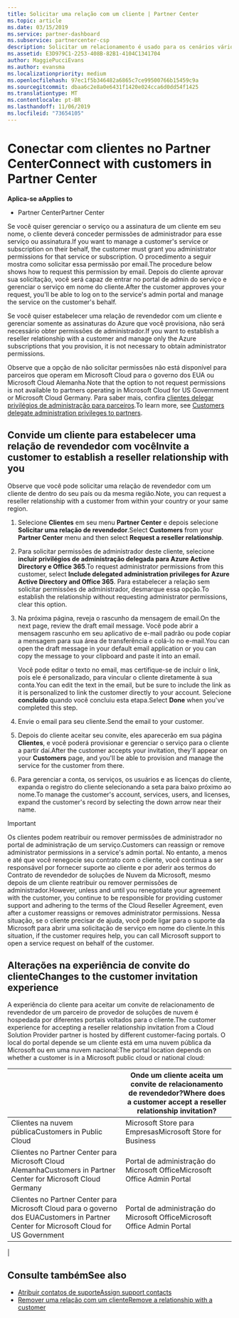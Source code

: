 ```yaml
---
title: Solicitar uma relação com um cliente | Partner Center
ms.topic: article
ms.date: 03/15/2019
ms.service: partner-dashboard
ms.subservice: partnercenter-csp
description: Solicitar um relacionamento é usado para os cenários vários parceiros e vários canais. Também será útil se um cliente remover seus privilégios de administrador e você precisar restaurá-los para fornecer provisionamento ou suporte.
ms.assetid: E3D979C1-2253-408B-82B1-4104C1341704
author: MaggiePucciEvans
ms.author: evansma
ms.localizationpriority: medium
ms.openlocfilehash: 97ec1f5b346482a6865c7ce99500766b15459c9a
ms.sourcegitcommit: dbaa6c2e8a0e6431f1420e024cca6d0dd54f1425
ms.translationtype: MT
ms.contentlocale: pt-BR
ms.lasthandoff: 11/06/2019
ms.locfileid: "73654105"
---
```

# <a name="connect-with-customers-in-partner-center"></a><span data-ttu-id="567da-104">Conectar com clientes no Partner Center</span><span class="sxs-lookup"><span data-stu-id="567da-104">Connect with customers in Partner Center</span></span>

<span data-ttu-id="567da-105">**Aplica-se a**</span><span class="sxs-lookup"><span data-stu-id="567da-105">**Applies to**</span></span>

-  <span data-ttu-id="567da-106">Partner Center</span><span class="sxs-lookup"><span data-stu-id="567da-106">Partner Center</span></span>

<span data-ttu-id="567da-107">Se você quiser gerenciar o serviço ou a assinatura de um cliente em seu nome, o cliente deverá conceder permissões de administrador para esse serviço ou assinatura.</span><span class="sxs-lookup"><span data-stu-id="567da-107">If you want to manage a customer's service or subscription on their behalf, the customer must grant you administrator permissions for that service or subscription.</span></span> <span data-ttu-id="567da-108">O procedimento a seguir mostra como solicitar essa permissão por email.</span><span class="sxs-lookup"><span data-stu-id="567da-108">The procedure below shows how to request this permission by email.</span></span> <span data-ttu-id="567da-109">Depois do cliente aprovar sua solicitação, você será capaz de entrar no portal de admin do serviço e gerenciar o serviço em nome do cliente.</span><span class="sxs-lookup"><span data-stu-id="567da-109">After the customer approves your request, you'll be able to log on to the service's admin portal and manage the service on the customer's behalf.</span></span>

<span data-ttu-id="567da-110">Se você quiser estabelecer uma relação de revendedor com um cliente e gerenciar somente as assinaturas do Azure que você provisiona, não será necessário obter permissões de administrador.</span><span class="sxs-lookup"><span data-stu-id="567da-110">If you want to establish a reseller relationship with a customer and manage only the Azure subscriptions that you provision, it is not necessary to obtain administrator permissions.</span></span>

<span data-ttu-id="567da-111">Observe que a opção de não solicitar permissões não está disponível para parceiros que operam em Microsoft Cloud para o governo dos EUA ou Microsoft Cloud Alemanha.</span><span class="sxs-lookup"><span data-stu-id="567da-111">Note that the option to not request permissions is not available to partners operating in Microsoft Cloud for US Government or Microsoft Cloud Germany.</span></span> <span data-ttu-id="567da-112">Para saber mais, confira [clientes delegar privilégios de administração para parceiros](https://docs.microsoft.com/partner-center/customers_revoke_admin_privileges).</span><span class="sxs-lookup"><span data-stu-id="567da-112">To learn more, see [Customers delegate administration privileges to partners](https://docs.microsoft.com/partner-center/customers_revoke_admin_privileges).</span></span>


## <a name="invite-a-customer-to-establish-a-reseller-relationship-with-you"></a><span data-ttu-id="567da-113">Convide um cliente para estabelecer uma relação de revendedor com você</span><span class="sxs-lookup"><span data-stu-id="567da-113">Invite a customer to establish a reseller relationship with you</span></span>

<span data-ttu-id="567da-114">Observe que você pode solicitar uma relação de revendedor com um cliente de dentro do seu país ou da mesma região.</span><span class="sxs-lookup"><span data-stu-id="567da-114">Note, you can request a reseller relationship with a customer from within your country or your same region.</span></span>

1.  <span data-ttu-id="567da-115">Selecione **Clientes** em seu menu **Partner Center** e depois selecione **Solicitar uma relação de revendedor**.</span><span class="sxs-lookup"><span data-stu-id="567da-115">Select **Customers** from your **Partner Center** menu and then select **Request a reseller relationship**.</span></span>

2.  <span data-ttu-id="567da-116">Para solicitar permissões de administrador deste cliente, selecione **incluir privilégios de administração delegada para Azure Active Directory e Office 365**.</span><span class="sxs-lookup"><span data-stu-id="567da-116">To request administrator permissions from this customer, select **Include delegated administration privileges for Azure Active Directory and Office 365**.</span></span> <span data-ttu-id="567da-117">Para estabelecer a relação sem solicitar permissões de administrador, desmarque essa opção.</span><span class="sxs-lookup"><span data-stu-id="567da-117">To establish the relationship without requesting administrator permissions, clear this option.</span></span> 

3.  <span data-ttu-id="567da-118">Na próxima página, reveja o rascunho da mensagem de email.</span><span class="sxs-lookup"><span data-stu-id="567da-118">On the next page, review the draft email message.</span></span> <span data-ttu-id="567da-119">Você pode abrir a mensagem rascunho em seu aplicativo de e-mail padrão ou pode copiar a mensagem para sua área de transferência e colá-lo no e-mail.</span><span class="sxs-lookup"><span data-stu-id="567da-119">You can open the draft message in your default email application or you can copy the message to your clipboard and paste it into an email.</span></span> 

    <span data-ttu-id="567da-120">Você pode editar o texto no email, mas certifique-se de incluir o link, pois ele é personalizado, para vincular o cliente diretamente à sua conta.</span><span class="sxs-lookup"><span data-stu-id="567da-120">You can edit the text in the email, but be sure to include the link as it is personalized to link the customer directly to your account.</span></span> <span data-ttu-id="567da-121">Selecione **concluído** quando você concluiu esta etapa.</span><span class="sxs-lookup"><span data-stu-id="567da-121">Select **Done** when you've completed this step.</span></span>

3.  <span data-ttu-id="567da-122">Envie o email para seu cliente.</span><span class="sxs-lookup"><span data-stu-id="567da-122">Send the email to your customer.</span></span>

5.  <span data-ttu-id="567da-123">Depois do cliente aceitar seu convite, eles aparecerão em sua página **Clientes**, e você poderá provisionar e gerenciar o serviço para o cliente a partir daí.</span><span class="sxs-lookup"><span data-stu-id="567da-123">After the customer accepts your invitation, they'll appear on your **Customers** page, and you'll be able to provision and manage the service for the customer from there.</span></span>

 
6.  <span data-ttu-id="567da-124">Para gerenciar a conta, os serviços, os usuários e as licenças do cliente, expanda o registro do cliente selecionando a seta para baixo próximo ao nome.</span><span class="sxs-lookup"><span data-stu-id="567da-124">To manage the customer's account, services, users, and licenses, expand the customer's record by selecting the down arrow near their name.</span></span>


> [!IMPORTANT]  
> <span data-ttu-id="567da-125">Os clientes podem reatribuir ou remover permissões de administrador no portal de administração de um serviço.</span><span class="sxs-lookup"><span data-stu-id="567da-125">Customers can reassign or remove administrator permissions in a service's admin portal.</span></span> <span data-ttu-id="567da-126">No entanto, a menos e até que você renegocie seu contrato com o cliente, você continua a ser responsável por fornecer suporte ao cliente e por aderir aos termos do Contrato de revendedor de soluções de Nuvem da Microsoft, mesmo depois de um cliente reatribuir ou remover permissões de administrador.</span><span class="sxs-lookup"><span data-stu-id="567da-126">However, unless and until you renegotiate your agreement with the customer, you continue to be responsible for providing customer support and adhering to the terms of the Cloud Reseller Agreement, even after a customer reassigns or removes administrator permissions.</span></span> <span data-ttu-id="567da-127">Nessa situação, se o cliente precisar de ajuda, você pode ligar para o suporte da Microsoft para abrir uma solicitação de serviço em nome do cliente.</span><span class="sxs-lookup"><span data-stu-id="567da-127">In this situation, if the customer requires help, you can call Microsoft support to open a service request on behalf of the customer.</span></span>

## <a name="changes-to-the-customer-invitation-experience"></a><span data-ttu-id="567da-128">Alterações na experiência de convite do cliente</span><span class="sxs-lookup"><span data-stu-id="567da-128">Changes to the customer invitation experience</span></span>

<span data-ttu-id="567da-129">A experiência do cliente para aceitar um convite de relacionamento de revendedor de um parceiro de provedor de soluções de nuvem é hospedada por diferentes portais voltados para o cliente.</span><span class="sxs-lookup"><span data-stu-id="567da-129">The customer experience for accepting a reseller relationship invitation from a Cloud Solution Provider partner is hosted by different customer-facing portals.</span></span> <span data-ttu-id="567da-130">O local do portal depende se um cliente está em uma nuvem pública da Microsoft ou em uma nuvem nacional:</span><span class="sxs-lookup"><span data-stu-id="567da-130">The portal location depends on whether a customer is in a Microsoft public cloud or national cloud:</span></span> 

|  | <span data-ttu-id="567da-131">Onde um cliente aceita um convite de relacionamento de revendedor?</span><span class="sxs-lookup"><span data-stu-id="567da-131">Where does a customer accept a reseller relationship invitation?</span></span> |
|---------|---------
| <span data-ttu-id="567da-132">Clientes na nuvem pública</span><span class="sxs-lookup"><span data-stu-id="567da-132">Customers in Public Cloud</span></span> | <span data-ttu-id="567da-133">Microsoft Store para Empresas</span><span class="sxs-lookup"><span data-stu-id="567da-133">Microsoft Store for Business</span></span> |
| <span data-ttu-id="567da-134">Clientes no Partner Center para Microsoft Cloud Alemanha</span><span class="sxs-lookup"><span data-stu-id="567da-134">Customers in Partner Center for Microsoft Cloud Germany</span></span> | <span data-ttu-id="567da-135">Portal de administração do Microsoft Office</span><span class="sxs-lookup"><span data-stu-id="567da-135">Microsoft Office Admin Portal</span></span> |
| <span data-ttu-id="567da-136">Clientes no Partner Center para Microsoft Cloud para o governo dos EUA</span><span class="sxs-lookup"><span data-stu-id="567da-136">Customers in Partner Center for Microsoft Cloud for US Government</span></span> | <span data-ttu-id="567da-137">Portal de administração do Microsoft Office</span><span class="sxs-lookup"><span data-stu-id="567da-137">Microsoft Office Admin Portal</span></span> |
|

## <a name="see-also"></a><span data-ttu-id="567da-138">Consulte também</span><span class="sxs-lookup"><span data-stu-id="567da-138">See also</span></span>

- [<span data-ttu-id="567da-139">Atribuir contatos de suporte</span><span class="sxs-lookup"><span data-stu-id="567da-139">Assign support contacts</span></span>](assign-support-contacts.md)
- [<span data-ttu-id="567da-140">Remover uma relação com um cliente</span><span class="sxs-lookup"><span data-stu-id="567da-140">Remove a relationship with a customer</span></span>](remove-a-relationship.md)
